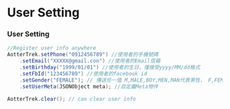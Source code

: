 # User Setting

### User Setting <a href="user-setting" id="user-setting"></a>

```java
//Register user info anywhere
AotterTrek.setPhone("0912456789") //使用者的手機號碼
    .setEmail("XXXXX@gmail.con") //使用者的Email信箱
    .setBirthday("1999/01/01") //使用者的生日，僅接受yyyy/MM/dd格式
    .setFbId("123456789") //使用者的facebook id
    .setGender("FEMALE"); // 傳送任一值 M,MALE,BOY,MEN,MAN代表男性， F,FEMALE,GIRL,WOMEN,WOMAN代表女性。
    .setUserMeta(JSONObject meta); //自定義Meta物件

AotterTrek.clear(); // can clear user info
```
